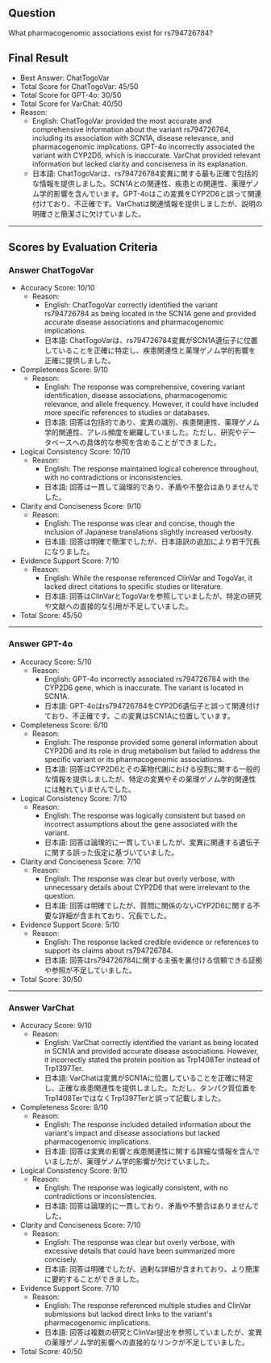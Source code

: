 ## Question

What pharmacogenomic associations exist for rs794726784?

## Final Result

- Best Answer: ChatTogoVar
- Total Score for ChatTogoVar: 45/50
- Total Score for GPT-4o: 30/50
- Total Score for VarChat: 40/50
- Reason:
  - English: ChatTogoVar provided the most accurate and comprehensive information about the variant rs794726784, including its association with SCN1A, disease relevance, and pharmacogenomic implications. GPT-4o incorrectly associated the variant with CYP2D6, which is inaccurate. VarChat provided relevant information but lacked clarity and conciseness in its explanation.
  - 日本語: ChatTogoVarは、rs794726784変異に関する最も正確で包括的な情報を提供しました。SCN1Aとの関連性、疾患との関連性、薬理ゲノム学的影響を含んでいます。GPT-4oはこの変異をCYP2D6と誤って関連付けており、不正確です。VarChatは関連情報を提供しましたが、説明の明確さと簡潔さに欠けていました。

---

## Scores by Evaluation Criteria

### Answer ChatTogoVar
- Accuracy Score: 10/10
  - Reason: 
    - English: ChatTogoVar correctly identified the variant rs794726784 as being located in the SCN1A gene and provided accurate disease associations and pharmacogenomic implications.
    - 日本語: ChatTogoVarは、rs794726784変異がSCN1A遺伝子に位置していることを正確に特定し、疾患関連性と薬理ゲノム学的影響を正確に提供しました。
- Completeness Score: 9/10
  - Reason: 
    - English: The response was comprehensive, covering variant identification, disease associations, pharmacogenomic relevance, and allele frequency. However, it could have included more specific references to studies or databases.
    - 日本語: 回答は包括的であり、変異の識別、疾患関連性、薬理ゲノム学的関連性、アレル頻度を網羅していました。ただし、研究やデータベースへの具体的な参照を含めることができました。
- Logical Consistency Score: 10/10
  - Reason: 
    - English: The response maintained logical coherence throughout, with no contradictions or inconsistencies.
    - 日本語: 回答は一貫して論理的であり、矛盾や不整合はありませんでした。
- Clarity and Conciseness Score: 9/10
  - Reason: 
    - English: The response was clear and concise, though the inclusion of Japanese translations slightly increased verbosity.
    - 日本語: 回答は明確で簡潔でしたが、日本語訳の追加により若干冗長になりました。
- Evidence Support Score: 7/10
  - Reason: 
    - English: While the response referenced ClinVar and TogoVar, it lacked direct citations to specific studies or literature.
    - 日本語: 回答はClinVarとTogoVarを参照していましたが、特定の研究や文献への直接的な引用が不足していました。
- Total Score: 45/50

---

### Answer GPT-4o
- Accuracy Score: 5/10
  - Reason: 
    - English: GPT-4o incorrectly associated rs794726784 with the CYP2D6 gene, which is inaccurate. The variant is located in SCN1A.
    - 日本語: GPT-4oはrs794726784をCYP2D6遺伝子と誤って関連付けており、不正確です。この変異はSCN1Aに位置しています。
- Completeness Score: 6/10
  - Reason: 
    - English: The response provided some general information about CYP2D6 and its role in drug metabolism but failed to address the specific variant or its pharmacogenomic associations.
    - 日本語: 回答はCYP2D6とその薬物代謝における役割に関する一般的な情報を提供しましたが、特定の変異やその薬理ゲノム学的関連性には触れていませんでした。
- Logical Consistency Score: 7/10
  - Reason: 
    - English: The response was logically consistent but based on incorrect assumptions about the gene associated with the variant.
    - 日本語: 回答は論理的に一貫していましたが、変異に関連する遺伝子に関する誤った仮定に基づいていました。
- Clarity and Conciseness Score: 7/10
  - Reason: 
    - English: The response was clear but overly verbose, with unnecessary details about CYP2D6 that were irrelevant to the question.
    - 日本語: 回答は明確でしたが、質問に関係のないCYP2D6に関する不要な詳細が含まれており、冗長でした。
- Evidence Support Score: 5/10
  - Reason: 
    - English: The response lacked credible evidence or references to support its claims about rs794726784.
    - 日本語: 回答はrs794726784に関する主張を裏付ける信頼できる証拠や参照が不足していました。
- Total Score: 30/50

---

### Answer VarChat
- Accuracy Score: 9/10
  - Reason: 
    - English: VarChat correctly identified the variant as being located in SCN1A and provided accurate disease associations. However, it incorrectly stated the protein position as Trp1408Ter instead of Trp1397Ter.
    - 日本語: VarChatは変異がSCN1Aに位置していることを正確に特定し、正確な疾患関連性を提供しました。ただし、タンパク質位置をTrp1408TerではなくTrp1397Terと誤って記載しました。
- Completeness Score: 8/10
  - Reason: 
    - English: The response included detailed information about the variant's impact and disease associations but lacked pharmacogenomic implications.
    - 日本語: 回答は変異の影響と疾患関連性に関する詳細な情報を含んでいましたが、薬理ゲノム学的影響が欠けていました。
- Logical Consistency Score: 9/10
  - Reason: 
    - English: The response was logically consistent, with no contradictions or inconsistencies.
    - 日本語: 回答は論理的に一貫しており、矛盾や不整合はありませんでした。
- Clarity and Conciseness Score: 7/10
  - Reason: 
    - English: The response was clear but overly verbose, with excessive details that could have been summarized more concisely.
    - 日本語: 回答は明確でしたが、過剰な詳細が含まれており、より簡潔に要約することができました。
- Evidence Support Score: 7/10
  - Reason: 
    - English: The response referenced multiple studies and ClinVar submissions but lacked direct links to the variant's pharmacogenomic implications.
    - 日本語: 回答は複数の研究とClinVar提出を参照していましたが、変異の薬理ゲノム学的影響への直接的なリンクが不足していました。
- Total Score: 40/50